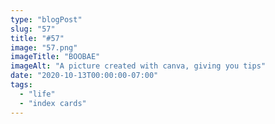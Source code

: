 ```yaml
---
type: "blogPost"
slug: "57"
title: "#57"
image: "57.png"
imageTitle: "BOOBAE"
imageAlt: "A picture created with canva, giving you tips"
date: "2020-10-13T00:00:00-07:00"
tags:
  - "life"
  - "index cards"
---
```

